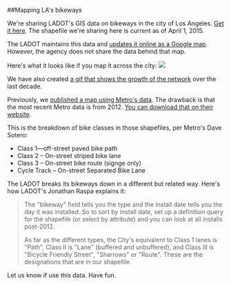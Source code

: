 ##Mapping LA's bikeways

We're sharing LADOT's GIS data on bikeways in the city of Los Angeles. [Get it here](https://github.com/SCPR/kpcc-data-team/tree/aaron-dev/data/2014-04-bike-gis/gis_data). The shapefile we're sharing here is current as of April 1, 2015.

The LADOT maintains this data and [updates it online as a Google map](http://bicyclela.org/maps_main.htm). However, the agency does not share the data behind that map.

Here's what it looks like if you map it across the city:
![](https://raw.githubusercontent.com/SCPR/kpcc-data-team/aaron-dev/data/2014-04-bike-gis/ladot_bikeways.png)

We have also created [a gif that shows the growth of the network](https://github.com/SCPR/kpcc-data-team/blob/aaron-dev/data/2014-04-bike-gis/bike_infra.gif) over the last decade.

Previously, we [published a map using Metro's data](http://www.scpr.org/news/2015/04/03/50740/bicyclists-still-can-t-cross-la-on-marked-bike-lan/). The drawback is that the most recent Metro data is from 2012. [You can download that on their website](http://developer.metro.net/introduction/bikeways-data/download-bikeways-data/).

This is the breakdown of bike classes in those shapefiles, per Metro's Dave Sotero:

- Class 1—off-street paved bike path
- Class 2 – On-street striped bike lane
- Class 3 – On-street bike route (signge only)
- Cycle Track – On-street Separated Bike Lane

The LADOT breaks its bikeways down in a different but related way. Here's how LADOT's Jonathan Raspa explains it:


>The "bikeway" field tells you the type and the install date tells you the day it was installed. So to sort by install date, set up a definition query for the shapefile (or select by attribute) and you can look at all installs post-2012.
>
>As far as the different types, the City's equivalent to Class 1 lanes is "Path", Class II is "Lane" (buffered and unbuffered), and Class III is "Bicycle Friendly Street", "Sharrows" or "Route". These are the designations that are in our shapefile

Let us know if use this data. Have fun. 
